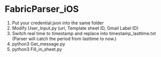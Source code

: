 # FabricParser_iOS
1. Put your credential.json into the same folder
2. Modify User_Input.py (url, Template sheet ID, Gmail Label ID)
3. Switch real time to timestamp and replace into timestamp_lasttime.txt (Parser will catch the period from lasttime to now.)
4. python3 Get_message.py
5. python3 Fill_in_sheet.py
